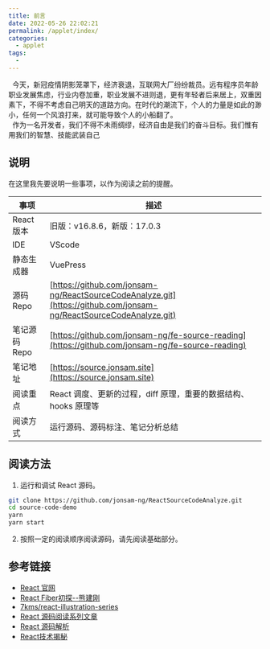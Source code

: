 ```yaml
---
title: 前言
date: 2022-05-26 22:02:21
permalink: /applet/index/
categories:
  - applet
tags:
  - 
---
```


<TimeToRead />

&nbsp;&nbsp;今天，新冠疫情阴影笼罩下，经济衰退，互联网大厂纷纷裁员。远有程序员年龄职业发展焦虑，行业内卷加重，职业发展不进则退，更有年轻者后来居上，双重因素下，不得不考虑自己明天的道路方向。在时代的潮流下，个人的力量是如此的渺小，任何一个风浪打来，就可能导致个人的小船翻了。  
&nbsp;&nbsp;作为一名开发者，我们不得不未雨绸缪，经济自由是我们的奋斗目标。我们惟有用我们的智慧、技能武装自己

## 说明

在这里我先要说明一些事项，以作为阅读之前的提醒。

| 事项          | 描述                                                                                                               |
| ------------- | ------------------------------------------------------------------------------------------------------------------ |
| React 版本    | 旧版：v16.8.6，新版：17.0.3                                                                                        |
| IDE           | VScode                                                                                                             |
| 静态生成器    | VuePress                                                                                                           |
| 源码 Repo     | [https://github.com/jonsam-ng/ReactSourceCodeAnalyze.git](https://github.com/jonsam-ng/ReactSourceCodeAnalyze.git) |
| 笔记源码 Repo | [https://github.com/jonsam-ng/fe-source-reading](https://github.com/jonsam-ng/fe-source-reading)                   |
| 笔记地址      | [https://source.jonsam.site](https://source.jonsam.site)                                                           |
| 阅读重点      | React 调度、更新的过程，diff 原理，重要的数据结构、hooks 原理等                                                    |
| 阅读方式      | 运行源码、源码标注、笔记分析总结                                                                                   |

## 阅读方法

1. 运行和调试 React 源码。

```bash
git clone https://github.com/jonsam-ng/ReactSourceCodeAnalyze.git 
cd source-code-demo
yarn 
yarn start
```

2. 按照一定的阅读顺序阅读源码，请先阅读基础部分。

## 参考链接

- [React 官网](https://reactjs.org/docs/getting-started.html)
- [React Fiber初探--熊建刚](https://my.oschina.net/u/3451529/blog/1583894?spm=a2c6h.12873639.0.0.1360375buUhrfF)
- [7kms/react-illustration-series](https://github.com/7kms/react-illustration-series)
- [React 源码阅读系列文章](https://www.zhihu.com/column/c_1203007131219533824)
- [React 源码解析](https://react.jokcy.me/)
- [React技术揭秘](https://react.iamkasong.com/)
